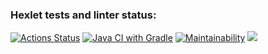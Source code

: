 ### Hexlet tests and linter status:
[![Actions Status](https://github.com/dimensi/java-project-lvl4/workflows/hexlet-check/badge.svg)](https://github.com/dimensi/java-project-lvl4/actions)
[![Java CI with Gradle](https://github.com/dimensi/java-project-lvl4/actions/workflows/java.yml/badge.svg)](https://github.com/dimensi/java-project-lvl4/actions/workflows/java.yml)
[![Maintainability](https://api.codeclimate.com/v1/badges/33fb1c4ef7ce6dc38849/maintainability)](https://codeclimate.com/github/dimensi/java-project-lvl4/maintainability)
<a href="https://codeclimate.com/github/dimensi/java-project-lvl4/test_coverage"><img src="https://api.codeclimate.com/v1/badges/33fb1c4ef7ce6dc38849/test_coverage" /></a>